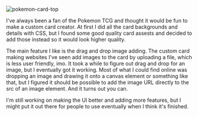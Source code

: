 ![pokemon-card-top](https://user-images.githubusercontent.com/61264144/212580105-55cc1f0d-4d9d-41a5-b6ed-2ffc1fb21581.png)

I've always been a fan of the Pokemon TCG and thought it would be fun to make a custom card creator. At first I did all the card backgrounds and details with CSS, but I found some good quality card assests and decided to add those instead so it would look higher quality.

The main feature I like is the drag and drop image adding. The custom card making websites I've seen add images to the card by uploading a file, which is less user friendly, imo. It took a while to figure out drag and drop for an image, but I eventually got it working. Most of what I could find online was dropping an image and drawing it onto a canvas element or something like that, but I figured it should be possible to add the image URL directly to the src of an image element. And it turns out you can.

I'm still working on making the UI better and adding more features, but I might put it out there for people to use eventually when I think it's finished.
